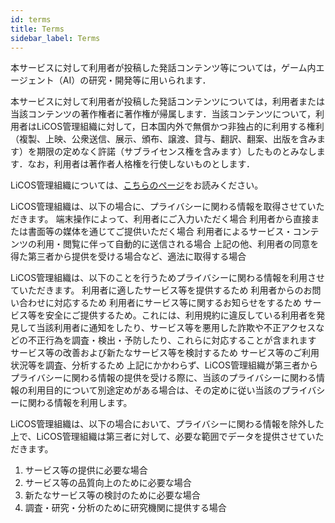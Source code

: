 ```yaml
---
id: terms
title: Terms
sidebar_label: Terms
---
```

本サービスに対して利用者が投稿した発話コンテンツ等については，ゲーム内エージェント（AI）の研究・開発等に用いられます．
        
本サービスに対して利用者が投稿した発話コンテンツについては，利用者または当該コンテンツの著作権者に著作権が帰属します．当該コンテンツについて，利用者はLiCOS管理組織に対して，日本国内外で無償かつ非独占的に利用する権利（複製、上映、公衆送信、展示、頒布、譲渡、貸与、翻訳、翻案、出版を含みます）を期限の定めなく許諾（サブライセンス権を含みます）したものとみなします．なお，利用者は著作者人格権を行使しないものとします．
    
LiCOS管理組織については、<a href="organization" target="_blank" rel="noopener">こちらのページ</a>をお読みください。

LiCOS管理組織は、以下の場合に、プライバシーに関わる情報を取得させていただきます。
端末操作によって、利用者にご入力いただく場合
利用者から直接または書面等の媒体を通じてご提供いただく場合
利用者によるサービス・コンテンツの利用・閲覧に伴って自動的に送信される場合
上記の他、利用者の同意を得た第三者から提供を受ける場合など、適法に取得する場合

LiCOS管理組織は、以下のことを行うためプライバシーに関わる情報を利用させていただきます。
利用者に適したサービス等を提供するため
利用者からのお問い合わせに対応するため
利用者にサービス等に関するお知らせをするため
サービス等を安全にご提供するため。これには、利用規約に違反している利用者を発見して当該利用者に通知をしたり、サービス等を悪用した詐欺や不正アクセスなどの不正行為を調査・検出・予防したり、これらに対応することが含まれます
サービス等の改善および新たなサービス等を検討するため
サービス等のご利用状況等を調査、分析するため
上記にかかわらず、LiCOS管理組織が第三者からプライバシーに関わる情報の提供を受ける際に、当該のプライバシーに関わる情報の利用目的について別途定めがある場合は、その定めに従い当該のプライバシーに関わる情報を利用します。

LiCOS管理組織は、以下の場合において、プライバシーに関わる情報を除外した上で、LiCOS管理組織は第三者に対して、必要な範囲でデータを提供させていただきます。 
1. サービス等の提供に必要な場合
2. サービス等の品質向上のために必要な場合 
3. 新たなサービス等の検討のために必要な場合 
4. 調査・研究・分析のために研究機関に提供する場合